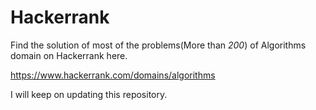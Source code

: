 # Hackerrank
Find the solution of most of the problems(More than *200*) of Algorithms domain on Hackerrank here.

https://www.hackerrank.com/domains/algorithms

I will keep on updating this repository.
